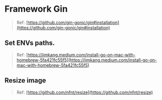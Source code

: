 # Framework Gin

> Ref: [https://github.com/gin-gonic/gin#installation](https://github.com/gin-gonic/gin#installation)

## Set ENVs paths.

> Ref: [https://jimkang.medium.com/install-go-on-mac-with-homebrew-5fa421fc55f5](https://jimkang.medium.com/install-go-on-mac-with-homebrew-5fa421fc55f5)

## Resize image

> Ref: [https://github.com/nfnt/resize](https://github.com/nfnt/resize)
